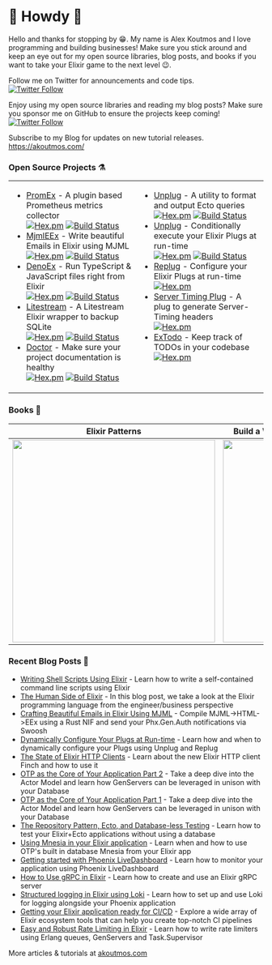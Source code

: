 # 👋 Howdy 👋

Hello and thanks for stopping by 😁. My name is Alex Koutmos and I love programming and building businesses! Make sure you stick around and keep an eye out for my open source libraries, blog posts, and books if you want to take your Elixir game to the next level 😉.

Follow me on Twitter for announcements and code tips.<br>
[![Twitter Follow](https://img.shields.io/twitter/follow/akoutmos?style=for-the-badge&logo=twitter&color=555555)](https://twitter.com/akoutmos)

Enjoy using my open source libraries and reading my blog posts? Make sure you sponsor me on GitHub to ensure the projects keep coming!<br>
[![Twitter Follow](https://img.shields.io/badge/Support%20the%20project-%E2%9D%A4-lightblue?style=for-the-badge)]([https://twitter.com/akoutmos](https://github.com/sponsors/akoutmos))

Subscribe to my Blog for updates on new tutorial releases.<br>
https://akoutmos.com/

### Open Source Projects ⚗️

<table id="oss-table"><tr><td valign="top">

- [PromEx](https://github.com/akoutmos/prom_ex) - A plugin based Prometheus metrics collector<br>
  [![Hex.pm](https://img.shields.io/hexpm/v/prom_ex.svg?style=for-the-badge)](https://hex.pm/packages/prom_ex)
  [![Build Status](https://img.shields.io/github/actions/workflow/status/akoutmos/prom_ex/main.yml?label=Build%20Status&style=for-the-badge&branch=master)](https://github.com/akoutmos/prom_ex/actions)
- [MjmlEEx](https://github.com/akoutmos/mjml_eex) - Write beautiful Emails in Elixir using MJML<br>
  [![Hex.pm](https://img.shields.io/hexpm/v/mjml_eex.svg?style=for-the-badge)](https://hex.pm/packages/mjml_eex)
  [![Build Status](https://img.shields.io/github/actions/workflow/status/akoutmos/mjml_eex/main.yml?label=Build%20Status&style=for-the-badge&branch=master)](https://github.com/akoutmos/mjml_eex/actions)
- [DenoEx](https://github.com/akoutmos/deno_ex) - Run TypeScript & JavaScript files right from Elixir<br>
  [![Hex.pm](https://img.shields.io/hexpm/v/deno_ex.svg?style=for-the-badge)](https://hex.pm/packages/deno_ex)
  [![Build Status](https://img.shields.io/github/actions/workflow/status/akoutmos/deno_ex/main.yml?label=Build%20Status&style=for-the-badge&branch=master)](https://github.com/akoutmos/deno_ex/actions)
- [Litestream](https://github.com/akoutmos/litestream) - A Litestream Elixir wrapper to backup SQLite<br>
  [![Hex.pm](https://img.shields.io/hexpm/v/litestream.svg?style=for-the-badge)](https://hex.pm/packages/litestream)
  [![Build Status](https://img.shields.io/github/actions/workflow/status/akoutmos/litestream/main.yml?label=Build%20Status&style=for-the-badge&branch=master)](https://github.com/akoutmos/litestream/actions)
- [Doctor](https://github.com/akoutmos/doctor) - Make sure your project documentation is healthy<br>
  [![Hex.pm](https://img.shields.io/hexpm/v/doctor.svg?style=for-the-badge)](https://hex.pm/packages/doctor)
  [![Build Status](https://img.shields.io/github/actions/workflow/status/akoutmos/doctor/master.yml?label=Build%20Status&style=for-the-badge&branch=master)](https://github.com/akoutmos/doctor/actions)

</td><td valign="top">

- [Unplug](https://github.com/akoutmos/ecto_dbg) - A utility to format and output Ecto queries<br>
  [![Hex.pm](https://img.shields.io/hexpm/v/ecto_dbg.svg?style=for-the-badge)](https://hex.pm/packages/ecto_dbg)
  [![Build Status](https://img.shields.io/github/actions/workflow/status/akoutmos/ecto_dbg/main.yml?label=Build%20Status&style=for-the-badge&branch=master)](https://github.com/akoutmos/ecto_dbg/actions)
- [Unplug](https://github.com/akoutmos/unplug) - Conditionally execute your Elixir Plugs at run-time<br>
  [![Hex.pm](https://img.shields.io/hexpm/v/unplug.svg?style=for-the-badge)](https://hex.pm/packages/unplug)
  [![Build Status](https://img.shields.io/github/actions/workflow/status/akoutmos/unplug/main.yml?label=Build%20Status&style=for-the-badge&branch=master)](https://github.com/akoutmos/unplug/actions)
- [Replug](https://github.com/akoutmos/replug) - Configure your Elixir Plugs at run-time<br>
  [![Hex.pm](https://img.shields.io/hexpm/v/replug.svg?style=for-the-badge)](https://hex.pm/packages/replug)
- [Server Timing Plug](https://github.com/akoutmos/server_timing_plug) - A plug to generate Server-Timing headers<br>
  [![Hex.pm](https://img.shields.io/hexpm/v/server_timing_plug.svg?style=for-the-badge)](https://hex.pm/packages/server_timing_plug)
- [ExTodo](https://github.com/akoutmos/ex_todo) - Keep track of TODOs in your codebase<br>
  [![Hex.pm](https://img.shields.io/hexpm/v/ex_todo.svg?style=for-the-badge)](https://hex.pm/packages/ex_todo)

</td></tr></table>

### Books 📖

| Elixir Patterns | Build a Weather Station with Elixir and Nerves |
|     :---:    |     :---:      |
| <a href="https://elixirpatterns.dev/"><img width="400px" src="https://akoutmos.com/img/book_covers/elixir_patterns.png"></a> | <a href="https://pragprog.com/titles/passweather/build-a-weather-station-with-elixir-and-nerves/"><img width="400px" src="https://akoutmos.com/img/book_covers/nerves_weather_station.jpeg"></a> |

### Recent Blog Posts 📓

- [Writing Shell Scripts Using Elixir](https://akoutmos.com/post/elixir-shell-scripts/) - Learn how to write a self-contained command line scripts using Elixir
- [The Human Side of Elixir](https://akoutmos.com/post/betting-on-elixir/) - In this blog post, we take a look at the Elixir programming language from the engineer/business perspective
- [Crafting Beautiful Emails in Elixir Using MJML](https://akoutmos.com/post/mjml-template-compliation/) - Compile MJML->HTML->EEx using a Rust NIF and send your Phx.Gen.Auth notifications via Swoosh
- [Dynamically Configure Your Plugs at Run-time](https://akoutmos.com/post/plug-runtime-config/) - Learn how and when to dynamically configure your Plugs using Unplug and Replug
- [The State of Elixir HTTP Clients](https://akoutmos.com/post/elixir-http-clients/) - Learn about the new Elixir HTTP client Finch and how to use it
- [OTP as the Core of Your Application Part 2](https://akoutmos.com/post/actor-model-genserver-app-two/) - Take a deep dive into the Actor Model and learn how GenServers can be leveraged in unison with your Database
- [OTP as the Core of Your Application Part 1](https://akoutmos.com/post/actor-model-genserver-app/) - Take a deep dive into the Actor Model and learn how GenServers can be leveraged in unison with your Database
- [The Repository Pattern, Ecto, and Database-less Testing](https://akoutmos.com/post/ecto-repo-testing/) - Learn how to test your Elixir+Ecto applications without using a database
- [Using Mnesia in your Elixir application](https://akoutmos.com/post/using-mnesia/) - Learn when and how to use OTP's built in database Mnesia from your Elixir app
- [Getting started with Phoenix LiveDashboard](https://akoutmos.com/post/phoenix_live_dashboard/) - Learn how to monitor your application using Phoenix LiveDashboard
- [How to Use gRPC in Elixir](https://akoutmos.com/post/elixir-grpc/) - Learn how to create and use an Elixir gRPC server
- [Structured logging in Elixir using Loki](https://akoutmos.com/post/elixir-logging-loki/) - Learn how to set up and use Loki for logging alongside your Phoenix application
- [Getting your Elixir application ready for CI/CD](https://akoutmos.com/post/elixir-cicd/) - Explore a wide array of Elixir ecosystem tools that can help you create top-notch CI pipelines
- [Easy and Robust Rate Limiting in Elixir](https://akoutmos.com/post/rate-limiting-with-genservers/) - Learn how to write rate limiters using Erlang queues, GenServers and Task.Supervisor

More articles & tutorials at [akoutmos.com](https://akoutmos.com)
